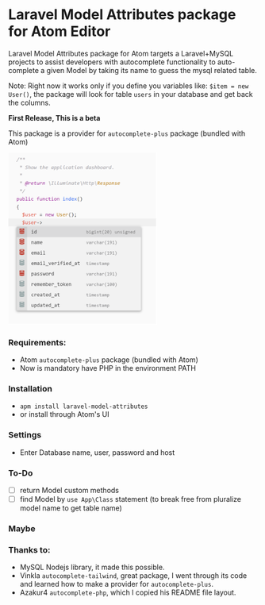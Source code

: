 # Laravel Model Attributes package for Atom Editor

Laravel Model Attributes package for Atom targets a Laravel+MySQL projects to assist developers with autocomplete functionality to auto-complete a given Model by taking its name to guess the mysql related table.

Note: Right now it works only if you define you variables like: `$item = new User()`, the package will look for table `users` in your database and get back the columns.

**First Release, This is a beta**

This package is a provider for `autocomplete-plus` package (bundled with Atom)

<img src="images/laravel-model-attributes-screenshot-01.png" width="300" />



### Requirements:
- Atom `autocomplete-plus` package (bundled with Atom)
- Now is mandatory have PHP in the environment PATH

### Installation
- `apm install laravel-model-attributes`
- or install through Atom's UI

### Settings
- Enter Database name, user, password and host

### To-Do
- [ ] return Model custom methods
- [ ] find Model by `use App\Class` statement (to break free from pluralize model name to get table name)

### Maybe

### Thanks to:
- MySQL Nodejs library, it made this possible.
- Vinkla `autocomplete-tailwind`, great package, I went through its code and learned how to make a provider for `autocomplete-plus`.
- Azakur4 `autocomplete-php`, which I copied his README file layout.
